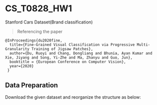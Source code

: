 # CS_T0828_HW1
Stanford Cars Dataset(Brand classification)

> Referencing the paper
> 
```
@InProceedings{du2020fine,
  title={Fine-Grained Visual Classification via Progressive Multi-Granularity Training of Jigsaw Patches},
  author={Du, Ruoyi and Chang, Dongliang and Bhunia, Ayan Kumar and Xie, Jiyang and Song, Yi-Zhe and Ma, Zhanyu and Guo, Jun},
  booktitle = {European Conference on Computer Vision},
  year={2020}
 } 
```

## Data Preparation
Download the given dataset and reorganize the structure as below:


